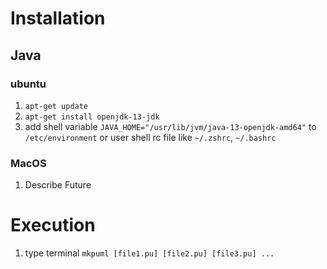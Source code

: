 # Installation

## Java
### ubuntu
1. `apt-get update`
2. `apt-get install openjdk-13-jdk`
3. add shell variable `JAVA_HOME="/usr/lib/jvm/java-13-openjdk-amd64"` to `/etc/environment` or user shell rc file like `~/.zshrc`, `~/.bashrc`

### MacOS
1. Describe Future

# Execution
1. type terminal `mkpuml [file1.pu] [file2.pu] [file3.pu] ...`
